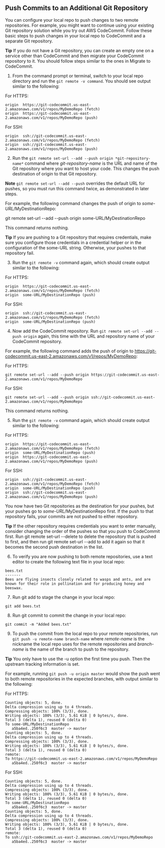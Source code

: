 ## Push Commits to an Additional Git Repository

You can configure your local repo to push changes to two remote repositories. For example, you might want to continue using your existing Git repository solution while you try out AWS CodeCommit. Follow these basic steps to push changes in your local repo to CodeCommit and a separate Git repository.

**Tip**
If you do not have a Git repository, you can create an empty one on a service other than CodeCommit and then migrate your CodeCommit repository to it. You should follow steps similar to the ones in Migrate to CodeCommit.

1. From the command prompt or terminal, switch to your local repo directory and run the `git remote -v command`. You should see output similar to the following:

For HTTPS:
```
origin  https://git-codecommit.us-east-2.amazonaws.com/v1/repos/MyDemoRepo (fetch)
origin  https://git-codecommit.us-east-2.amazonaws.com/v1/repos/MyDemoRepo (push)      
```
For SSH:
```
origin  ssh://git-codecommit.us-east-2.amazonaws.com/v1/repos/MyDemoRepo (fetch)
origin  ssh://git-codecommit.us-east-2.amazonaws.com/v1/repos/MyDemoRepo (push) 
```
2. Run the `git remote set-url --add --push origin *git-repository-name*` command where *git-repository-name* is the URL and name of the Git repository where you want to host your code. This changes the push destination of origin to that Git repository.

**Note**
`git remote set-url --add --push` overrides the default URL for pushes, so you must run this command twice, as demonstrated in later steps.

For example, the following command changes the push of origin to *some-URL*/MyDestinationRepo:

git remote set-url --add --push origin some-URL/MyDestinationRepo

This command returns nothing.

**Tip**
If you are pushing to a Git repository that requires credentials, make sure you configure those credentials in a credential helper or in the configuration of the some-URL string. Otherwise, your pushes to that repository fail.

3. Run the `git remote -v` command again, which should create output similar to the following:

For HTTPS:
```
origin  https://git-codecommit.us-east-2.amazonaws.com/v1/repos/MyDemoRepo (fetch)
origin  some-URL/MyDestinationRepo (push)    
```
For SSH:
```
origin  ssh://git-codecommit.us-east-2.amazonaws.com/v1/repos/MyDemoRepo (fetch)
origin  some-URL/MyDestinationRepo (push)
```
4. Now add the CodeCommit repository. Run `git remote set-url --add --push origin` again, this time with the URL and repository name of your CodeCommit repository.

For example, the following command adds the push of origin to https://git-codecommit.us-east-2.amazonaws.com/v1/repos/MyDemoRepo:

For HTTPS:
```
git remote set-url --add --push origin https://git-codecommit.us-east-2.amazonaws.com/v1/repos/MyDemoRepo
```
For SSH:
```
git remote set-url --add --push origin ssh://git-codecommit.us-east-2.amazonaws.com/v1/repos/MyDemoRepo
```
This command returns nothing.

5. Run the `git remote -v` command again, which should create output similar to the following:

For HTTPS:
```
origin  https://git-codecommit.us-east-2.amazonaws.com/v1/repos/MyDemoRepo (fetch)
origin  some-URL/MyDestinationRepo (push)        
origin  https://git-codecommit.us-east-2.amazonaws.com/v1/repos/MyDemoRepo (push)      
```
For SSH:
```
origin  ssh://git-codecommit.us-east-2.amazonaws.com/v1/repos/MyDemoRepo (fetch)
origin  some-URL/MyDestinationRepo (push)        
origin  ssh://git-codecommit.us-east-2.amazonaws.com/v1/repos/MyDemoRepo (push)
```
You now have two Git repositories as the destination for your pushes, but your pushes go to *some-URL*/MyDestinationRepo first. If the push to that repository fails, your commits are not pushed to either repository.

**Tip**
If the other repository requires credentials you want to enter manually, consider changing the order of the pushes so that you push to CodeCommit first. Run git remote set-url --delete to delete the repository that is pushed to first, and then run git remote set-url --add to add it again so that it becomes the second push destination in the list.

6. To verify you are now pushing to both remote repositories, use a text editor to create the following text file in your local repo:
```
bees.txt
-------
Bees are flying insects closely related to wasps and ants, and are known for their role in pollination and for producing honey and beeswax.
```
7. Run git add to stage the change in your local repo:
```
git add bees.txt
```
8. Run git commit to commit the change in your local repo:
```
git commit -m "Added bees.txt"
```
9. To push the commit from the local repo to your remote repositories, run `git push -u remote-name branch-name` where *remote-name* is the nickname the local repo uses for the remote repositories and *branch-name* is the name of the branch to push to the repository.

**Tip**
You only have to use the -u option the first time you push. Then the upstream tracking information is set.

For example, running `git push -u origin master` would show the push went to both remote repositories in the expected branches, with output similar to the following:

For HTTPS:
```
Counting objects: 5, done.
Delta compression using up to 4 threads.
Compressing objects: 100% (3/3), done.
Writing objects: 100% (3/3), 5.61 KiB | 0 bytes/s, done.
Total 3 (delta 1), reused 0 (delta 0)
To some-URL/MyDestinationRepo
   a5ba4ed..250f6c3  master -> master
Counting objects: 5, done.
Delta compression using up to 4 threads.
Compressing objects: 100% (3/3), done.
Writing objects: 100% (3/3), 5.61 KiB | 0 bytes/s, done.
Total 3 (delta 1), reused 0 (delta 0)
remote:
To https://git-codecommit.us-east-2.amazonaws.com/v1/repos/MyDemoRepo
   a5ba4ed..250f6c3  master -> master 
```
For SSH:
```
Counting objects: 5, done.
Delta compression using up to 4 threads.
Compressing objects: 100% (3/3), done.
Writing objects: 100% (3/3), 5.61 KiB | 0 bytes/s, done.
Total 3 (delta 1), reused 0 (delta 0)
To some-URL/MyDestinationRepo
   a5ba4ed..250f6c3  master -> master
Counting objects: 5, done.
Delta compression using up to 4 threads.
Compressing objects: 100% (3/3), done.
Writing objects: 100% (3/3), 5.61 KiB | 0 bytes/s, done.
Total 3 (delta 1), reused 0 (delta 0)
remote:
To ssh://git-codecommit.us-east-2.amazonaws.com/v1/repos/MyDemoRepo
   a5ba4ed..250f6c3  master -> master
```